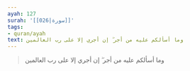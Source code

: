 ```yaml
---
ayah: 127
surah: '[[026|سورة]]'
tags:
- quran/ayah
text: وما أسألكم عليه من أجر ۖ إن أجري إلا على رب العالمين
---
```

> وما أسألكم عليه من أجر ۖ إن أجري إلا على رب العالمين
